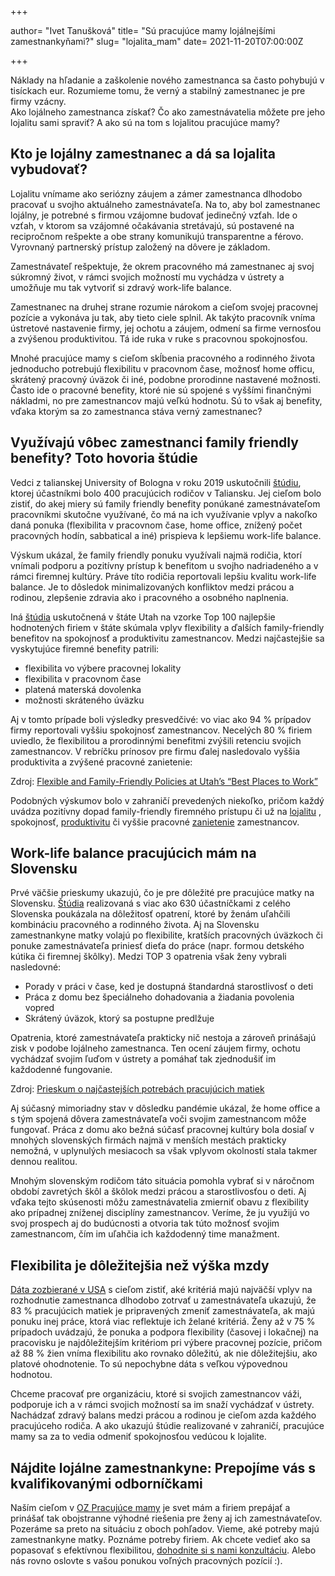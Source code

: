 +++

author= "Ivet Tanušková"
title= "Sú pracujúce mamy lojálnejšími zamestnankyňami?"
slug= "lojalita_mam"
date= 2021-11-20T07:00:00Z

+++

Náklady na hľadanie a zaškolenie nového zamestnanca sa často pohybujú v tisíckach eur. Rozumieme tomu, že verný a stabilný zamestnanec je pre firmy vzácny.  
Ako lojálneho zamestnanca získať? Čo ako zamestnávatelia môžete pre jeho lojalitu sami spraviť? A ako sú na tom s lojalitou pracujúce mamy?

<!--more-->


## Kto je lojálny zamestnanec a dá sa lojalita vybudovať?

Lojalitu vnímame ako seriózny záujem a zámer zamestnanca dlhodobo pracovať u svojho aktuálneho zamestnávateľa. Na to, aby bol zamestnanec lojálny, je 
potrebné s firmou vzájomne budovať jedinečný vzťah. Ide o vzťah, v ktorom sa vzájomné očakávania stretávajú, sú postavené na recipročnom rešpekte a obe 
strany komunikujú transparentne a férovo. Vyrovnaný partnerský prístup založený na dôvere je základom. 

Zamestnávateľ rešpektuje, že okrem pracovného má zamestnanec aj svoj súkromný život, v rámci 
svojich možností mu vychádza v ústrety a umožňuje mu tak vytvoriť si zdravý work-life balance. 

Zamestnanec na druhej strane rozumie nárokom a cieľom svojej pracovnej pozície a vykonáva ju tak, aby tieto ciele splnil. Ak takýto pracovník
vníma ústretové nastavenie firmy, jej ochotu a záujem, odmení sa firme vernosťou a zvýšenou produktivitou. Tá ide ruka v ruke s pracovnou spokojnosťou. 

Mnohé pracujúce mamy s cieľom skĺbenia pracovného a rodinného života jednoducho potrebujú flexibilitu v pracovnom čase, možnosť home officu, skrátený 
pracovný úväzok či iné, podobne prorodinne nastavené možnosti. Často ide o pracovné benefity, ktoré nie sú spojené s vyššími finančnými nákladmi, no 
pre zamestnancov majú veľkú hodnotu. Sú to však aj benefity, vďaka ktorým sa zo zamestnanca stáva verný zamestnanec? 


## Využívajú vôbec zamestnanci family friendly benefity? Toto hovoria štúdie

Vedci z talianskej University of Bologna v roku 2019 uskutočnili [štúdiu](https://hbr.org/2019/08/better-work-life-balance-starts-with-managers), ktorej účastníkmi bolo 400 pracujúcich rodičov v Taliansku. 
Jej cieľom bolo zistiť, do akej miery sú family friendly benefity ponúkané zamestnávateľom pracovníkmi skutočne využívané, čo má na ich využívanie 
vplyv a nakoľko daná ponuka (flexibilita v pracovnom čase, home office, znížený počet pracovných hodín, sabbatical a iné) prispieva k lepšiemu work-life balance.  

Výskum ukázal, že family friendly ponuku využívali najmä rodičia, ktorí vnímali podporu a pozitívny prístup k benefitom u svojho nadriadeného a v rámci 
firemnej kultúry. Práve títo rodičia reportovali lepšiu kvalitu work-life balance. Je to dôsledok minimalizovaných konfliktov medzi 
prácou a rodinou, zlepšenie zdravia ako i pracovného a osobného naplnenia. 

Iná [štúdia](https://www.usu.edu/uwlp/files/briefs/27-flexible-family-friendly-policies-utah-best-places-to-work.pdf) uskutočnená v štáte Utah na vzorke Top 100 najlepšie hodnotených firiem v štáte skúmala vplyv flexibility a ďalších family-friendly 
benefitov na spokojnosť a produktivitu zamestnancov. Medzi najčastejšie sa vyskytujúce firemné benefity patrili:
- flexibilita vo výbere pracovnej lokality
- flexibilita v pracovnom čase 
- platená materská dovolenka
- možnosti skráteného úväzku

Aj v tomto prípade boli výsledky presvedčivé: vo viac ako 94 % prípadov firmy reportovali vyššiu spokojnosť zamestnancov. Necelých 80 % firiem uviedlo, že 
flexibilitou a prorodinnými benefitmi zvýšili retenciu svojich zamestnancov. V rebríčku prínosov pre firmu ďalej nasledovalo vyššia produktivita a zvýšené 
pracovné zanietenie:

Zdroj: [Flexible and Family-Friendly Policies at Utah’s “Best Places to Work”](https://www.usu.edu/uwlp/files/briefs/27-flexible-family-friendly-policies-utah-best-places-to-work.pdf)

Podobných výskumov bolo v zahraničí prevedených niekoľko, pričom každý uvádza pozitívny dopad family-friendly firemného prístupu či už na 
[lojalitu](https://parentsandcarersatwork.com/parental-leave-on-the-rise-in-family-friendly-companies-but-inequality-at-home-remains-finds-new-us-study/)
, spokojnosť, [produktivitu](https://www.cairn.info/revue-management-2014-4-page-214.htm?contenu=article) či vyššie pracovné [zanietenie](https://journals.plos.org/plosone/article?id=10.1371/journal.pone.0245078) zamestnancov. 




## Work-life balance pracujúcich mám na Slovensku

Prvé väčšie prieskumy ukazujú, čo je pre dôležité pre pracujúce matky na Slovensku. [Štúdia](https://www.pracujucemamy.sk/blog/3-najcastejsie-potreby-matiek/) realizovaná s viac ako 630 účastníčkami z celého Slovenska 
poukázala na dôležitosť opatrení, ktoré by ženám uľahčili kombináciu pracovného a rodinného života. Aj na Slovensku zamestnankyne matky volajú po
flexibilite, kratších pracovných úväzkoch či ponuke zamestnávateľa priniesť dieťa do práce (napr. formou detského kútika či firemnej škôlky). Medzi TOP 3 
opatrenia však ženy vybrali nasledovné: 

- Porady v práci v čase, ked je dostupná štandardná starostlivosť o deti
- Práca z domu bez špeciálneho dohadovania a žiadania povolenia vopred
- Skrátený úväzok, ktorý sa postupne predlžuje

Opatrenia, ktoré zamestnávateľa prakticky nič nestoja a zároveň prinášajú zisk v podobe  lojálneho zamestnanca. Ten ocení záujem firmy, ochotu vychádzať svojim ľuďom v ústrety a pomáhať tak zjednodušiť im každodenné fungovanie. 

Zdroj: [Prieskum o najčastejších potrebách pracujúcich matiek](https://www.pracujucemamy.sk/blog/3-najcastejsie-potreby-matiek/)


Aj súčasný mimoriadny stav v dôsledku pandémie ukázal, že home office a s tým spojená dôvera zamestnávateľa voči svojim zamestnancom môže fungovať. Práca z domu ako bežná súčasť pracovnej kultúry bola dosiaľ v mnohých slovenských firmách najmä v menších mestách prakticky nemožná, v uplynulých mesiacoch sa však vplyvom okolností stala takmer dennou realitou. 

Mnohým slovenským rodičom táto situácia pomohla vybrať si v náročnom období zavretých škôl a škôlok medzi prácou a starostlivosťou o deti. Aj vďaka tejto skúsenosti môžu zamestnávatelia zmierniť obavu z flexibility ako prípadnej zníženej disciplíny zamestnancov. Veríme, že ju využijú vo svoj prospech aj do budúcnosti a otvoria tak túto možnosť svojim zamestnancom, čím im uľahčia ich každodenný time manažment. 

## Flexibilita je dôležitejšia než výška mzdy

[Dáta zozbierané v USA](https://cdn2.hubspot.net/hubfs/5134751/Building%20a%20Better%20Workplace_2018_v06-BrandUpdate%20.pdf) s cieľom zistiť, aké kritériá majú najväčší vplyv na rozhodnutie zamestnanca dlhodobo zotrvať u zamestnávateľa ukazujú, že 83 % 
pracujúcich matiek je pripravených zmeniť zamestnávateľa, ak majú ponuku inej práce, ktorá viac reflektuje ich želané kritériá. Ženy až v 75 % prípadoch 
uvádzajú, že ponuka a podpora flexibility (časovej i lokačnej) na pracovisku je najdôležitejším kritériom pri výbere pracovnej pozície, pričom až 88 % žien 
vníma flexibilitu ako rovnako dôležitú, ak nie dôležitejšiu, ako platové ohodnotenie. To sú nepochybne dáta s veľkou výpovednou hodnotou. 

Chceme pracovať pre organizáciu, ktoré si svojich zamestnancov váži, podporuje ich a v rámci svojich možností sa im snaží vychádzať v ústrety. Nachádzať 
zdravý balans medzi prácou a rodinou je cieľom azda každého pracujúceho rodiča. A ako ukazujú štúdie realizované v zahraničí, pracujúce mamy sa za to
vedia odmeniť spokojnosťou vedúcou k lojalite.

## Nájdite lojálne zamestnankyne: Prepojíme vás s kvalifikovanými odborníčkami 

Naším cieľom v [OZ Pracujúce mamy](https://www.pracujucemamy.sk/) je svet mám a firiem prepájať a prinášať tak obojstranne výhodné riešenia pre ženy aj ich zamestnávateľov. Pozeráme 
sa preto na situáciu z oboch pohľadov. Vieme, aké potreby majú zamestnankyne matky. Poznáme potreby firiem. Ak chcete vedieť ako sa popasovať s efektívnou
flexibilitou, [dohodnite si s nami konzultáciu](https://www.pracujucemamy.sk/companies/). Alebo nás rovno oslovte s  vašou ponukou voľných pracovných pozícií :).  



